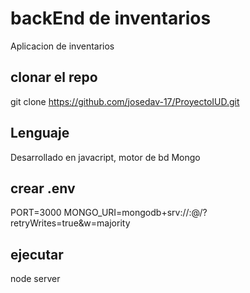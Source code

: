 # backEnd de inventarios
Aplicacion de inventarios

## clonar el repo
git clone https://github.com/josedav-17/ProyectoIUD.git

## Lenguaje
Desarrollado en javacript, motor de bd Mongo

## crear .env
PORT=3000
MONGO_URI=mongodb+srv://<user>:<password>@<url>/?retryWrites=true&w=majority

## ejecutar
node server
